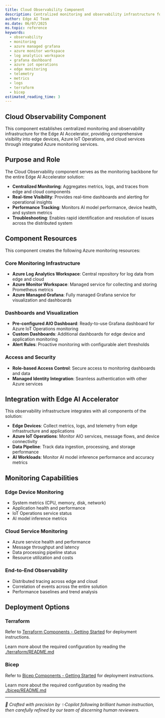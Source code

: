 ```yaml
---
title: Cloud Observability Component
description: Centralized monitoring and observability infrastructure for the Edge AI Accelerator using Azure Managed Grafana, Azure Monitor, and Log Analytics for comprehensive edge-to-cloud visibility
author: Edge AI Team
ms.date: 06/07/2025
ms.topic: reference
keywords:
  - observability
  - monitoring
  - azure managed grafana
  - azure monitor workspace
  - log analytics workspace
  - grafana dashboard
  - azure iot operations
  - edge monitoring
  - telemetry
  - metrics
  - logs
  - terraform
  - bicep
estimated_reading_time: 3
---
```


## Cloud Observability Component

This component establishes centralized monitoring and observability infrastructure for the Edge AI Accelerator, providing comprehensive visibility into edge devices, Azure IoT Operations, and cloud services through integrated Azure monitoring services.

## Purpose and Role

The Cloud Observability component serves as the monitoring backbone for the entire Edge AI Accelerator solution:

- **Centralized Monitoring**: Aggregates metrics, logs, and traces from edge and cloud components
- **Real-time Visibility**: Provides real-time dashboards and alerting for operational insights
- **Performance Tracking**: Monitors AI model performance, device health, and system metrics
- **Troubleshooting**: Enables rapid identification and resolution of issues across the distributed system

## Component Resources

This component creates the following Azure monitoring resources:

### Core Monitoring Infrastructure

- **Azure Log Analytics Workspace**: Central repository for log data from edge and cloud
- **Azure Monitor Workspace**: Managed service for collecting and storing Prometheus metrics
- **Azure Managed Grafana**: Fully managed Grafana service for visualization and dashboards

### Dashboards and Visualization

- **Pre-configured AIO Dashboard**: Ready-to-use Grafana dashboard for Azure IoT Operations monitoring
- **Custom Dashboards**: Additional dashboards for edge device and application monitoring
- **Alert Rules**: Proactive monitoring with configurable alert thresholds

### Access and Security

- **Role-based Access Control**: Secure access to monitoring dashboards and data
- **Managed Identity Integration**: Seamless authentication with other Azure services

## Integration with Edge AI Accelerator

This observability infrastructure integrates with all components of the solution:

- **Edge Devices**: Collect metrics, logs, and telemetry from edge infrastructure and applications
- **Azure IoT Operations**: Monitor AIO services, message flows, and device connectivity
- **Data Pipeline**: Track data ingestion, processing, and storage performance
- **AI Workloads**: Monitor AI model inference performance and accuracy metrics

## Monitoring Capabilities

### Edge Device Monitoring

- System metrics (CPU, memory, disk, network)
- Application health and performance
- IoT Operations service status
- AI model inference metrics

### Cloud Service Monitoring

- Azure service health and performance
- Message throughput and latency
- Data processing pipeline status
- Resource utilization and costs

### End-to-End Observability

- Distributed tracing across edge and cloud
- Correlation of events across the entire solution
- Performance baselines and trend analysis

## Deployment Options

### Terraform

Refer to [Terraform Components - Getting Started](../README.md#terraform-components---getting-started) for deployment instructions.

Learn more about the required configuration by reading the [./terraform/README.md](./terraform/README.md)

### Bicep

Refer to [Bicep Components - Getting Started](../README.md#bicep-components---getting-started) for deployment instructions.

Learn more about the required configuration by reading the [./bicep/README.md](./bicep/README.md)

---

<!-- markdownlint-disable MD036 -->
*🤖 Crafted with precision by ✨Copilot following brilliant human instruction,
then carefully refined by our team of discerning human reviewers.*
<!-- markdownlint-enable MD036 -->
